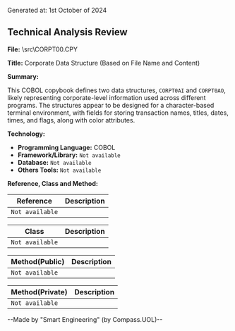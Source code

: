 Generated at: 1st October of 2024

## Technical Analysis Review

**File:**  \src\CORPT00.CPY

**Title:**  Corporate Data Structure (Based on File Name and Content)

**Summary:** 

This COBOL copybook defines two data structures, `CORPT0AI` and `CORPT0AO`, likely representing corporate-level information used across different programs.  The structures appear to be designed for a character-based terminal environment, with fields for storing transaction names, titles, dates, times, and flags, along with color attributes.

**Technology:**

* **Programming Language:** COBOL
* **Framework/Library:**  `Not available`
* **Database:**  `Not available` 
* **Others Tools:**  `Not available`

**Reference, Class and Method:**

| Reference | Description |
|---|---|
| `Not available` |  |

| Class | Description |
|---|---|
| `Not available` |  |

| Method(Public) | Description |
|---|---|
| `Not available` |  |

| Method(Private) | Description |
|---|---|
| `Not available` |  |

--Made by "Smart Engineering" (by Compass.UOL)--